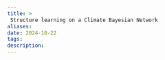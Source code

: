 ```yaml
---
title: >
 Structure learning on a Climate Bayesian Network 
aliases: 
date: 2024-10-22
tags: 
description:
---
```


